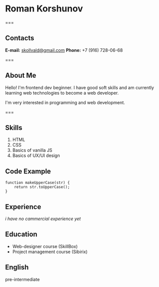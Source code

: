 # Roman Korshunov

===

## Contacts
**E-mail:** skollvald@gmail.com
**Phone:** +7 (916) 728-06-68

===

## About Me
Hello! I'm frontend dev beginner. I have good soft skills and am currently learning web technologies to become a web developer.

I'm very interested in programming and web development.

===

## Skills
1. HTML
2. CSS
3. Basics of vanilla JS
4. Basics of UX/UI design

## Code Example
```
function makeUpperCase(str) {
    return str.toUpperCase();  
}
```

## Experience
*i have no cammercial experience yet*

## Education
* Web-designer course (SkillBox)
* Project management course (Sibirix)

## English
pre-intermediate